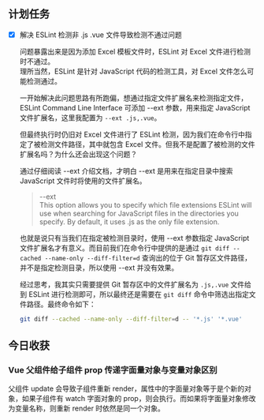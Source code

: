 ## 计划任务

- [x] 解决 ESLint 检测非 .js .vue 文件导致检测不通过问题

  问题暴露出来是因为添加 Excel 模板文件时，ESLint 对 Excel 文件进行检测时不通过。  
  理所当然，ESLint 是针对 JavaScript 代码的检测工具，对 Excel 文件怎么可能检测通过。

  一开始解决此问题思路有所跑偏，想通过指定文件扩展名来检测指定文件，ESLint Command Line Interface 可添加 --ext 参数，用来指定 JavaScript 文件扩展名，这里我配置为 `--ext .js,.vue`。

  但最终执行时仍旧对 Excel 文件进行了 ESLint 检测，因为我们在命令行中指定了被检测文件路径，其中就包含 Excel 文件。但我不是配置了被检测的文件扩展名吗？为什么还会出现这个问题？

  通过仔细阅读 --ext 介绍文档，才明白 --ext 是用来在指定目录中搜索 JavaScript 文件时将使用的文件扩展名。

  > --ext  
  > This option allows you to specify which file extensions ESLint will use when searching for JavaScript files in the directories you specify. By default, it uses .js as the only file extension.

  也就是说只有当我们在指定被检测目录时，使用 --ext 参数指定 JavaScript 文件扩展名才有意义。而目前我们在命令行中提供的是通过 `git diff --cached --name-only --diff-filter=d` 查询出的位于 Git 暂存区文件路径，并不是指定检测目录，所以使用 --ext 并没有效果。

  经过思考，我其实只需要提供 Git 暂存区中的文件扩展名为 `.js,.vue` 文件给到 ESLint 进行检测即可，所以最终还是需要在 `git diff` 命令中筛选出指定文件路径。最终命令如下：

  ```bash
  git diff --cached --name-only --diff-filter=d -- '*.js' '*.vue'
  ```

## 今日收获

### Vue 父组件给子组件 prop 传递字面量对象与变量对象区别

父组件 update 会导致子组件重新 render，属性中的字面量对象等于是个新的对象，如果子组件有 watch 字面对象的 prop，则会执行。而如果将字面量对象修改为变量名称，则重新 render 时依然是同一个对象。
